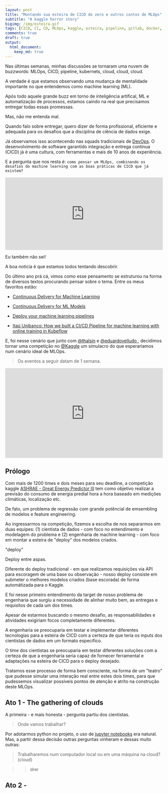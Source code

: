 ```yaml
---
layout: post
title: "Montando sua esteira de CICD do zero e outros contos de MLOps"
subtitle: "A kaggle horror story"
bigimg: /img/esteira.gif
tags: [CICD, CI, CD, MLOps, kaggle, esteira, pipeline, gitlab, docker, aws, s3, lambda, terraform]
comments: true
draft: true
output:
  html_document:
    keep_md: true
---
```


Nas últimas semanas, minhas discussões se tornaram uma nuvem de buzzwords: MLOps, CICD, pipeline, kubernets, cloud, cloud, cloud.

A verdade é que estamos observando uma mudança de mentalidade importante no que entendemos como machine learning (ML).

Após todo aquele grande buzz em torno de inteligência artifical, ML e automatização de processos, estamos caindo na real que precisamos entregar todas essas promessas.

Mas, não me entenda mal.

Quando falo sobre entregar, quero dizer de forma profissional, eficiente e adequada para os desafios que a disciplina de ciência de dados exige.

Já observamos isso acontecendo nas squads tradicionais de [DevOps](https://en.wikipedia.org/wiki/DevOps#History). O desenvolvimento de software garantido integração e entrega continua (CICD) já é uma cultura, com ferramentas e mais de 10 anos de experiência.

E a pergunta que nos resta é: `como pensar um MLOps, combinando os desafios do machine learning com as boas práticas de CICD que já existem?`

<div style="width:100%;height:0;padding-bottom:46%;position:relative;"><iframe src="https://giphy.com/embed/AvAVxpOeUcxgY" width="100%" height="100%" style="position:absolute" frameBorder="0" class="giphy-embed" allowFullScreen></iframe></div><p><a href="https://giphy.com/gifs/question-AvAVxpOeUcxgY"></a></p>

Eu também não sei!

A boa noticia é que estamos todos tentando descobrir.

<script type="text/javascript" src="https://ssl.gstatic.com/trends_nrtr/1982_RC01/embed_loader.js"></script> <script type="text/javascript"> trends.embed.renderExploreWidget("TIMESERIES", {"comparisonItem":[{"keyword":"MLOps","geo":"","time":"today 5-y"}],"category":0,"property":""}, {"exploreQuery":"date=today%205-y&q=MLOps","guestPath":"https://trends.google.com:443/trends/embed/"}); </script>

Do último ano prá cá, vimos como esse pensamento se estruturou na forma de diversos textos procurando pensar sobre o tema. Entre os meus favoritos estão:

- [Continuous Delivery for Machine Learning](https://martinfowler.com/articles/cd4ml.html)

- [Continuous Delivery for ML Models](https://medium.com/onfido-tech/continuous-delivery-for-ml-models-c1f9283aa971)

- [Deploy your machine learning pipelines](https://medium.com/@igorzabukovec/deploy-your-machine-learning-pipelines-28007b985202)

- [Itaú Unibanco: How we built a CI/CD Pipeline for machine learning with online training in Kubeflow](https://cloud.google.com/blog/products/ai-machine-learning/itau-unibanco-how-we-built-a-cicd-pipeline-for-machine-learning-with-online-training-in-kubeflow)

E, foi nesse cenário que junto com [@thalsin](https://www.linkedin.com/in/thales-lima-391372155) e [@eduardovelludo
](https://www.linkedin.com/in/eduardo-prado-a775a5137/), decidimos tornar uma competição no [@Kaggle](https://twitter.com/kaggle) um simulacro do que esperariamos num cenário ideal de MLOps. 

> Os eventos a seguir datam de 1 semana.

<div style="width:100%;height:0;padding-bottom:57%;position:relative;"><iframe src="https://giphy.com/embed/j9djzcMmzg8ow" width="100%" height="100%" style="position:absolute" frameBorder="0" class="giphy-embed" allowFullScreen></iframe></div><p><a href="https://giphy.com/gifs/korea-north-headlines-j9djzcMmzg8ow"></a></p>


## Prólogo 

Com mais de 1200 times e dois meses para seu deadline, a competição kaggle [ASHRAE - Great Energy Predictor III](https://www.kaggle.com/c/ashrae-energy-prediction) tem como objetivo realizar a previsão do consumo de energia predial hora a hora baseado em medições climáticas, localização etc.

De fato, um problema de regressão com grande potêncial de emsembling de modelos e feature engineering.

Ao ingressarmos na competição, fizemos a escolha de nos separarmos em duas equipes: (1) cientista de dados - com foco no entendimento e modelagem do problema e (2) engenharia de machine learning - com foco em montar a esteira de "deploy" dos modelos criados.

"deploy"

Deploy entre aspas. 

Diferente do deploy tradicional - em que realizamos requisições via API para escoragem de uma base ou observação - nosso deploy consiste em submeter o melhores modelos criados (base escorada) de forma automátizada para o Kaggle.

E foi nesse primeiro entendimento da target de nosso problema de engenharia que surgiu a necessidade de alinhar muito bem, as entregas e requisitos de cada um dos times. 

Apesar de estarmos buscando o mesmo desafio, as responsabilidades e atividades exigiriam focos completamente diferentes.

A engenharia se preocuparia em testar e implementar diferentes tecnologias para a esteira de CICD com a certeza de que teria os inputs dos cientistas de dados em um formato especifico.

O time dos cientistas se preocuparia em testar diferentes soluções com a certeza de que a engenharia seria capaz de fornecer ferramental e adaptações na esteira de CICD para o deploy desejado.

Tratamos esse processo de forma bem consciente, na forma de um "teatro" que pudesse simular uma interação real entre estes dois times, para que pudessemos visualizar possíveis pontos de atenção e atrito na construção deste MLOps.

## Ato 1 - The gathering of clouds

A primeira - e mais honesta - pergunta partiu dos cientistas.

> Onde vamos trabalhar?

Por adotarmos python no projeto, o uso de [jupyter notebooks](https://jupyter.org/) era natural. Mas, a partir dessa decisão outras perguntas vinheram e dessas muito outras:

> Trabalharemos num computador local ou em uma máquina na cloud? (cloud)
  
  >> 

  >> drer  



## Ato 2 - 



